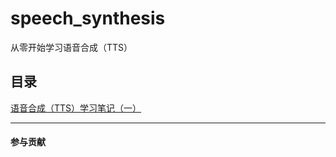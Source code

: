 # speech_synthesis

从零开始学习语音合成（TTS）

## 目录

[语音合成（TTS）学习笔记（一）](./语音合成（TTS）学习笔记（一）.md) 





***

#### 参与贡献
